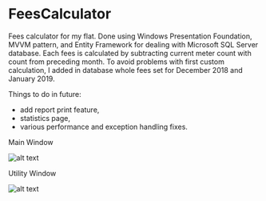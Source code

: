 # FeesCalculator
Fees calculator for my flat. Done using Windows Presentation Foundation, MVVM pattern, and Entity Framework for dealing with Microsoft SQL Server database. Each fees is calculated by subtracting current meter count with count from preceding month. To avoid problems with first custom calculation, I added in database whole fees set for December 2018 and January 2019. 

Things to do in future:
- add report print feature,
- statistics page,
- various performance and exception handling fixes.

Main Window

![alt text](https://i.imgur.com/qWb74L2.png)

Utility Window

![alt text](https://i.imgur.com/Sl3BC0G.png)
